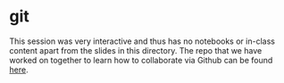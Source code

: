# git

This session was very interactive and thus has no notebooks or in-class content apart from the slides in this directory. The repo that we have worked on together to learn how to collaborate via Github can be found [here](https://github.com/stanmart/github-learner-2022).
